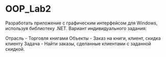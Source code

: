 # OOP_Lab2
Разработать приложение с графическим интерфейсом для Windows, используя библиотеку .NET.
Вариант индивидуального задания:
 
Отрасль - Торговля книгами
Объекты - Заказ на книги, клиент, скидка клиенту
Задача - Найти заказы, сделанные клиентами с заданной скидкой.
